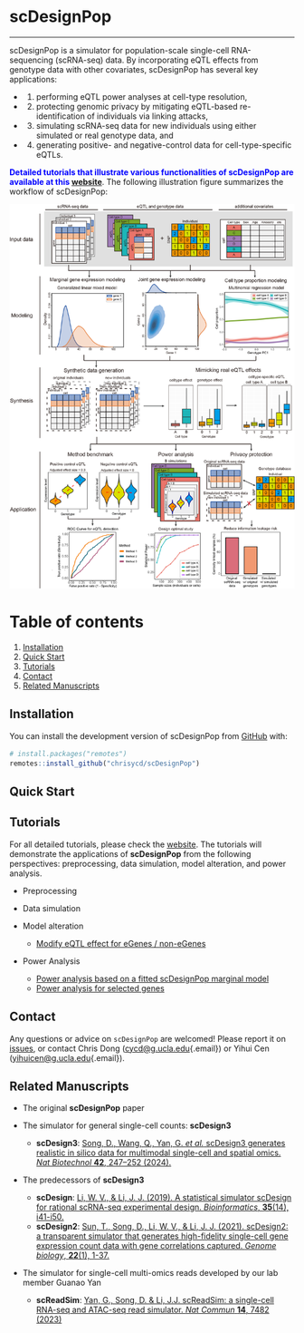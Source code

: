 # scDesignPop

------------------------------------------------------------------------

scDesignPop is a simulator for population-scale single-cell RNA-sequencing (scRNA-seq) data. By incorporating eQTL effects from genotype data with other covariates, scDesignPop has several key applications: 

- 1) performing eQTL power analyses at cell-type resolution, 

- 2) protecting genomic privacy by mitigating eQTL-based re-identification of individuals via linking attacks, 

- 3) simulating scRNA-seq data for new individuals using either simulated or real genotype data, and 

- 4) generating positive- and negative-control data for cell-type-specific eQTLs.

<span style="color:blue"> **Detailed tutorials that illustrate various functionalities of scDesignPop are available at this [website](https://chrisycd.github.io/scDesignPop/docs/index.html)**</span>. The following illustration figure summarizes the workflow of scDesignPop:

<img src="man/figures/scDesignPop_illustration.jpg" width="600"/>

# Table of contents
1. [Installation](#installation)
2. [Quick Start](#quick-start)
3. [Tutorials](#tutorials)
4. [Contact](#contact)
5. [Related Manuscripts](#related-manuscripts)

## Installation<a name="installation"></a>

You can install the development version of scDesignPop from
[GitHub](https://github.com) with:

``` r
# install.packages("remotes")
remotes::install_github("chrisycd/scDesignPop")
```

## Quick Start<a name="quick-start"></a>

## Tutorials<a name="tutorials"></a>

For all detailed tutorials, please check the [website](https://chrisycd.github.io/scDesignPop/docs/index.html). The tutorials will demonstrate the applications of **scDesignPop** from the following perspectives: preprocessing, data simulation, model alteration, and power analysis.

-   Preprocessing

-   Data simulation

-   Model alteration
    -   [Modify eQTL effect for eGenes / non-eGenes](https://chrisycd.github.io/scDesignPop/docs/articles/scDesignPop-modify-eQTL-effect.html)
    
-   Power Analysis
    -   [Power analysis based on a fitted scDesignPop marginal model](https://chrisycd.github.io/scDesignPop/docs/articles/scDesignPop-power-analysis-fitted.html)
    -   [Power analysis for selected genes](https://chrisycd.github.io/scDesignPop/docs/articles/scDesignPop-power-analysis-selected.html)

## Contact<a name="contact"></a>

Any questions or advice on `scDesignPop` are welcomed! Please report it on [issues](https://github.com/chrisycd/scDesignPop/issues), or contact Chris Dong ([cycd\@g.ucla.edu](mailto:cycd@g.ucla.edu){.email}) or Yihui Cen ([yihuicen\@g.ucla.edu](mailto:yihuicen@g.ucla.edu){.email}).


## Related Manuscripts<a name="related-manuscripts"></a>

-   The original **scDesignPop** paper

-   The simulator for general single-cell counts: **scDesign3**
    -   **scDesign3**: [Song, D., Wang, Q., Yan, G. *et al.* scDesign3 generates realistic in silico data for multimodal single-cell and spatial omics. *Nat Biotechnol* **42**, 247–252 (2024).](https://www.nature.com/articles/s41587-023-01772-1)
-   The predecessors of **scDesign3**
    -   **scDesign**: [Li, W. V., & Li, J. J. (2019). A statistical simulator scDesign for rational scRNA-seq experimental design. *Bioinformatics*, **35**(14), i41-i50.](https://academic.oup.com/bioinformatics/article/35/14/i41/5529133)
    -   **scDesign2**: [Sun, T., Song, D., Li, W. V., & Li, J. J. (2021). scDesign2: a transparent simulator that generates high-fidelity single-cell gene expression count data with gene correlations captured. *Genome biology*, **22**(1), 1-37.](https://link.springer.com/article/10.1186/s13059-021-02367-2)
-   The simulator for single-cell multi-omics reads developed by our lab member Guanao Yan
    -   **scReadSim**: [Yan, G., Song, D. & Li, J.J. scReadSim: a single-cell RNA-seq and ATAC-seq read simulator. *Nat Commun* **14**, 7482 (2023)](https://doi.org/10.1038/s41467-023-43162-w)
